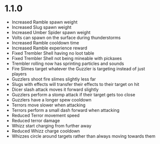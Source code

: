 # 1.1.0
- Increased Ramble spawn weight
- Increased Slug spawn weight
- Increased Umber Spider spawn weight
- Volts can spawn on the surface during thunderstorms
- Increased Ramble cooldown time
- Increased Ramble experience reward
- Fixed Trembler Shell having no loot table
- Fixed Trembler Shell not being mineable with pickaxes
- Trembler rolling now has sprinting particles and sounds
- Fire Slimes target whatever the Guzzler is targeting instead of just players
- Guzzlers shoot fire slimes slightly less far
- Slugs with effects will transfer their effects to their target on hit
- Dicer slash attack moves it forward slightly
- Guzzlers perform a stomp attack if their target gets too close
- Guzzlers have a longer spew cooldown
- Terrors move slower when attacking
- Terrors perform a small dash forward when attacking
- Reduced Terror movement speed
- Reduced terror damage
- Whizz start charging from further away
- Reduced Whizz charge cooldown 
- Whizzes circle around targets rather than always moving towards them
